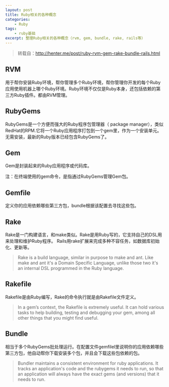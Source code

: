 ```yaml
---
layout: post
title: Ruby相关的各种概念
categories:
    - Ruby
tags:
    - ruby基础
excerpt: 整理Ruby相关的各种概念（rvm, gem, bundle, rake, rails等）    
---
```


>转载自：http://henter.me/post/ruby-rvm-gem-rake-bundle-rails.html

## RVM

用于帮你安装Ruby环境，帮你管理多个Ruby环境，帮你管理你开发的每个Ruby应用使用机器上哪个Ruby环境。Ruby环境不仅仅是Ruby本身，还包括依赖的第三方Ruby插件。都由RVM管理。

## RubyGems

RubyGems是一个方便而强大的Ruby程序包管理器（ package manager），类似RedHat的RPM.它将一个Ruby应用程序打包到一个gem里，作为一个安装单元。无需安装，最新的Ruby版本已经包含RubyGems了。

## Gem

Gem是封装起来的Ruby应用程序或代码库。

注：在终端使用的gem命令，是指通过RubyGems管理Gem包。

## Gemfile

定义你的应用依赖哪些第三方包，bundle根据该配置去寻找这些包。

## Rake

Rake是一门构建语言，和make类似。Rake是用Ruby写的，它支持自己的DSL用来处理和维护Ruby程序。 Rails用rake扩展来完成多种不容任务，如数据库初始化、更新等。

>Rake is a build language, similar in purpose to make and ant. Like make and ant it's a Domain Specific Language, unlike those two it's an internal DSL programmed in the Ruby language.

## Rakefile

Rakefile是由Ruby编写，Rake的命令执行就是由Rakefile文件定义。

>In a gem’s context, the Rakefile is extremely useful. It can hold various tasks to help building, testing and debugging your gem, among all other things that you might find useful.

## Bundle

相当于多个RubyGems批处理运行。在配置文件gemfilel里说明你的应用依赖哪些第三方包，他自动帮你下载安装多个包，并且会下载这些包依赖的包。

>Bundler maintains a consistent environment for ruby applications. It tracks an application's code and the rubygems it needs to run, so that an application will always have the exact gems (and versions) that it needs to run.
